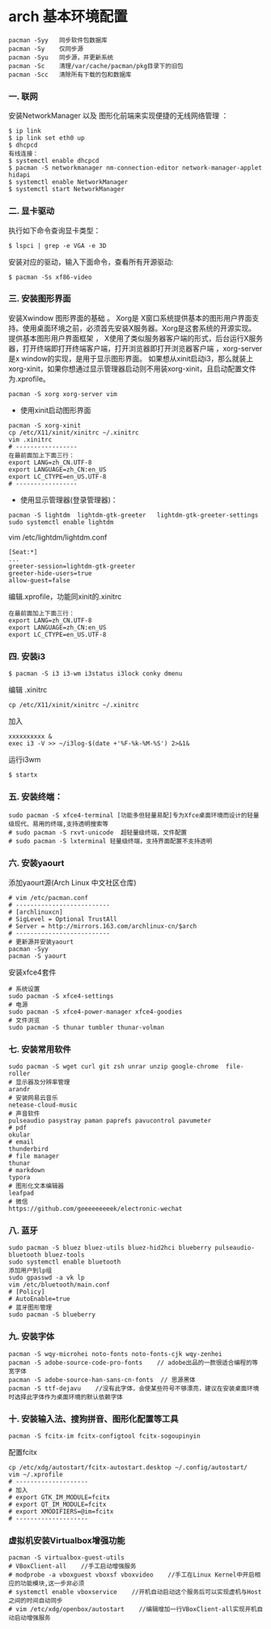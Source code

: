 # arch 基本环境配置
```
pacman -Syy   同步软件包数据库
pacman -Sy    仅同步源
pacman -Syu   同步源，并更新系统
pacman -Sc    清理/var/cache/pacman/pkg目录下的旧包
pacman -Scc   清除所有下载的包和数据库
```
### 一. 联网
安装NetworkManager 以及 图形化前端来实现便捷的无线网络管理 ：  
```
$ ip link
$ ip link set eth0 up
$ dhcpcd
有线连接：
$ systemctl enable dhcpcd
$ pacman -S networkmanager nm-connection-editor network-manager-applet hidapi
$ systemctl enable NetworkManager
$ systemctl start NetworkManager
```

### 二. 显卡驱动
执行如下命令查询显卡类型：
```
$ lspci | grep -e VGA -e 3D
```
安装对应的驱动，输入下面命令，查看所有开源驱动:
```
$ pacman -Ss xf86-video
```

### 三. 安装图形界面
安装Xwindow 图形界面的基础 。 Xorg是 X窗口系统提供基本的图形用户界面支持。使用桌面环境之前，必须首先安装X服务器。Xorg是这套系统的开源实现。 提供基本图形用户界面框架 ， X使用了类似服务器客户端的形式，后台运行X服务器，打开终端即打开终端客户端，打开浏览器即打开浏览器客户端 ，xorg-server是x window的实现，是用于显示图形界面。 如果想从xinit启动i3，那么就装上xorg-xinit，如果你想通过显示管理器启动则不用装xorg-xinit，且启动配置文件为.xprofile。
```
pacman -S xorg xorg-server vim
```
* 使用xinit启动图形界面
```
pacman -S xorg-xinit
cp /etc/X11/xinit/xinitrc ~/.xinitrc  
vim .xinitrc
# -----------------
在最前面加上下面三行：
export LANG=zh_CN.UTF-8
export LANGUAGE=zh_CN:en_US
export LC_CTYPE=en_US.UTF-8
# -----------------
```
* 使用显示管理器(登录管理器)： 
```
pacman -S lightdm  lightdm-gtk-greeter   lightdm-gtk-greeter-settings
sudo systemctl enable lightdm
```
vim /etc/lightdm/lightdm.conf
```
[Seat:*]
...
greeter-session=lightdm-gtk-greeter
greeter-hide-users=true
allow-guest=false
```
编辑.xprofile，功能同xinit的.xinitrc
```
在最前面加上下面三行：
export LANG=zh_CN.UTF-8
export LANGUAGE=zh_CN:en_US
export LC_CTYPE=en_US.UTF-8
```

### 四. 安装i3
```
$ pacman -S i3 i3-wm i3status i3lock conky dmenu
```
编辑 .xinitrc
```
cp /etc/X11/xinit/xinitrc ~/.xinitrc
```
加入 
```
xxxxxxxxxx &
exec i3 -V >> ~/i3log-$(date +'%F-%k-%M-%S') 2>&1&
```
运行i3wm
```
$ startx
```

### 五. 安装终端：
```
sudo pacman -S xfce4-terminal [功能多但轻量易配]专为Xfce桌面环境而设计的轻量级现代、易用的终端,支持透明搜索等
# sudo pacman -S rxvt-unicode  超轻量级终端，文件配置
# sudo pacman -S lxterminal 轻量级终端，支持界面配置不支持透明
```

### 六. 安装yaourt
添加yaourt源(Arch Linux 中文社区仓库)
```
# vim /etc/pacman.conf
# --------------------------
# [archlinuxcn]
# SigLevel = Optional TrustAll
# Server = http://mirrors.163.com/archlinux-cn/$arch
# --------------------------
# 更新源并安装yaourt
pacman -Syy
pacman -S yaourt
```
安装xfce4套件
```
# 系统设置
sudo pacman -S xfce4-settings
# 电源
sudo pacman -S xfce4-power-manager xfce4-goodies
# 文件浏览
sudo pacman -S thunar tumbler thunar-volman
```

### 七. 安装常用软件
```
sudo pacman -S wget curl git zsh unrar unzip google-chrome  file-roller
# 显示器及分辨率管理 
arandr
# 安装网易云音乐
netease-cloud-music
# 声音软件
pulseaudio pasystray paman paprefs pavucontrol pavumeter
# pdf
okular 
# email
thunderbird
# file manager
thunar
# markdown
typora
# 图形化文本编辑器
leafpad
# 微信
https://github.com/geeeeeeeeek/electronic-wechat
```

### 八. 蓝牙
```
sudo pacman -S bluez bluez-utils bluez-hid2hci blueberry pulseaudio-bluetooth bluez-tools
sudo systemctl enable bluetooth
添加用户到lp组
sudo gpasswd -a vk lp
vim /etc/bluetooth/main.conf
# [Policy]
# AutoEnable=true
# 蓝牙图形管理
sudo pacman -S blueberry
```

### 九. 安装字体
```
pacman -S wqy-microhei noto-fonts noto-fonts-cjk wqy-zenhei
pacman -S adobe-source-code-pro-fonts    // adobe出品的一款很适合编程的等宽字体
pacman -S adobe-source-han-sans-cn-fonts  // 思源黑体
pacman -S ttf-dejavu    //没有此字体，会使某些符号不够漂亮，建议在安装桌面环境时选择此字体作为桌面环境的默认依赖字体
```

### 十. 安装输入法、搜狗拼音、图形化配置等工具
```
pacman -S fcitx-im fcitx-configtool fcitx-sogoupinyin
```
配置fcitx
```
cp /etc/xdg/autostart/fcitx-autostart.desktop ~/.config/autostart/
vim ~/.xprofile
# --------------------
# 加入
# export GTK_IM_MODULE=fcitx
# export QT_IM_MODULE=fcitx
# export XMODIFIERS=@im=fcitx
# --------------------
```

### 虚拟机安装Virtualbox增强功能
```
pacman -S virtualbox-guest-utils
# VBoxClient-all    //手工启动增强服务
# modprobe -a vboxguest vboxsf vboxvideo    //手工在Linux Kernel中开启相应的功能模块,这一步非必须
# systemctl enable vboxservice    //开机自动启动这个服务后可以实现虚机与Host之间的时间自动同步
# vim /etc/xdg/openbox/autostart    //编辑增加一行VBoxClient-all实现开机自动启动增强服务
```
